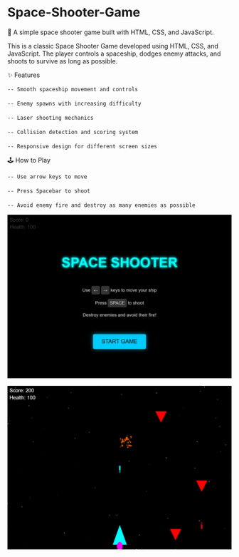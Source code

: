 # Space-Shooter-Game
🚀 A simple space shooter game built with HTML, CSS, and JavaScript.

This is a classic Space Shooter Game developed using HTML, CSS, and JavaScript. The player controls a spaceship, dodges enemy attacks, and shoots to survive as long as possible.

✨ Features

    -- Smooth spaceship movement and controls
  
    -- Enemy spawns with increasing difficulty
  
    -- Laser shooting mechanics
  
    -- Collision detection and scoring system
  
    -- Responsive design for different screen sizes

🕹️ How to Play

    -- Use arrow keys to move

    -- Press Spacebar to shoot

    -- Avoid enemy fire and destroy as many enemies as possible

![](https://github.com/vidusha-praveen/Space-Shooter-Game/blob/b121a6bea5e95e71260846ce80dadebeb65f3a3e/images/Screenshot%201.png)

![](https://github.com/vidusha-praveen/Space-Shooter-Game/blob/b121a6bea5e95e71260846ce80dadebeb65f3a3e/images/Screenshot%202.png)
